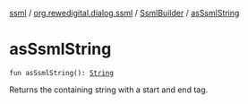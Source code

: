 [ssml](../../index.md) / [org.rewedigital.dialog.ssml](../index.md) / [SsmlBuilder](index.md) / [asSsmlString](./as-ssml-string.md)

# asSsmlString

`fun asSsmlString(): `[`String`](https://kotlinlang.org/api/latest/jvm/stdlib/kotlin/-string/index.html)

Returns the containing string with a start and end  tag.

